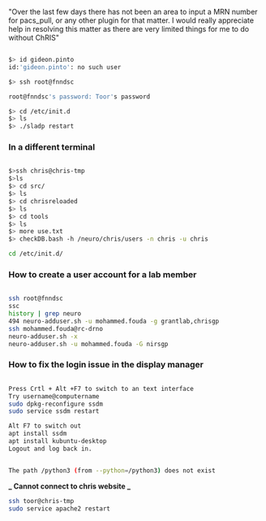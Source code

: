 "Over the last few days there has not been an area to input a MRN number for pacs_pull, or any other plugin for that matter. I would really appreciate help in resolving this matter as there are very limited things for me to do without ChRIS"

```bash

$> id gideon.pinto
id:'gideon.pinto': no such user

$> ssh root@fnndsc

root@fnndsc's password: Toor's password

$> cd /etc/init.d
$> ls
$> ./sladp restart


```

### In a different terminal

```bash

$>ssh chris@chris-tmp
$>ls
$> cd src/
$> ls
$> cd chrisreloaded
$> ls
$> cd tools
$> ls
$> more use.txt
$> checkDB.bash -h /neuro/chris/users -n chris -u chris

```

```bash
cd /etc/init.d/
```

### How to create a user account for a lab member

```bash

ssh root@fnndsc
ssc
history | grep neuro
494 neuro-adduser.sh -u mohammed.fouda -g grantlab,chrisgp
ssh mohammed.fouda@rc-drno
neuro-adduser.sh -x
neuro-adduser.sh -u mohammed.fouda -G nirsgp


```

### How to fix the login issue in the display manager

```bash

Press Crtl + Alt +F7 to switch to an text interface
Try username@computername
sudo dpkg-reconfigure ssdm
sudo service ssdm restart

Alt F7 to switch out
apt install ssdm
apt install kubuntu-desktop
Logout and log back in.

```

```bash

The path /python3 (from --python=/python3) does not exist
```

**_ Cannot connect to chris website _**

```bash
ssh toor@chris-tmp
sudo service apache2 restart
```
